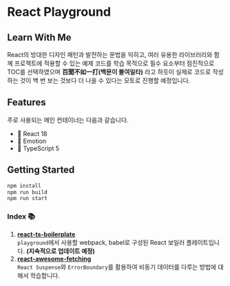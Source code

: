 # React Playground

## Learn With Me

React의 방대한 디자인 패턴과 발전하는 문법을 익히고, 여러 유용한 라이브러리와 함께 프로젝트에 적용할 수 있는 예제 코드를 학습 목적으로 필수 요소부터 점진적으로 TOC를 선택하였으며 **百聞不如一打(백문이 불여일타)** 라고 하듯이 실제로 코드로 작성하는 것이 백 번 보는 것보다 더 나을 수 있다는 모토로 진행할 예정입니다.

## Features

주로 사용되는 메인 컨테이너는 다음과 같습니다.

- 👾 React 18
- 💄 Emotion
- 🚥 TypeScript 5

## Getting Started

```bash
npm install
npm run build
npm run start
```

### Index 📚

1. **[react-ts-boilerplate](https://github.com/yondo123/react-playground/blob/react-ts-boilerplate/)**  
   `playground`에서 사용할 webpack, babel로 구성된 React 보일러 플레이트입니다. **(지속적으로 업데이트 예정)**
2. **[react-awesome-fetching](https://github.com/yondo123/react-playground/tree/main/react-awesome-fetching)**  
   `React Suspense`와 `ErrorBoundary`를 활용하여 비동기 데이터를 다루는 방법에 대해서 학습합니다.
